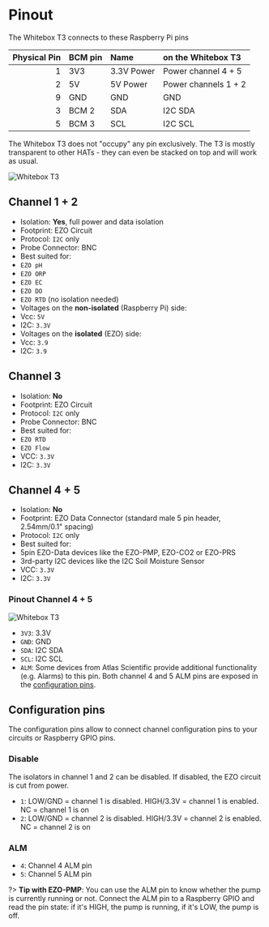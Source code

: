 # <i class="fas fa-microchip"></i> Pinout

The Whitebox T3 connects to these Raspberry Pi pins

| Physical Pin | BCM pin | Name       | on the Whitebox T3             |
|-------------:|:---------|:----------|:-------------------------------|
| 1            | 3V3     | 3.3V Power | Power channel 4 + 5            |
| 2            | 5V      | 5V Power   | Power channels 1 + 2           |
| 9            | GND     | GND        | GND                            |
| 3            | BCM 2   | SDA        | I2C SDA                        |
| 5            | BCM 3   | SCL        | I2C SCL                        |

The Whitebox T3 does not "occupy" any pin exclusively. The T3 is mostly transparent to other HATs - they can even be stacked on top and will work as usual.

![Whitebox T3](/_media/whitebox-t3-channel-4-5.jpg)


## Channel 1 + 2

* Isolation: **Yes**, full power and data isolation
* Footprint: EZO Circuit
* Protocol: `I2C` only
* Probe Connector: BNC
* Best suited for:
 * `EZO pH`
 * `EZO ORP`
 * `EZO EC`
 * `EZO DO`
 * `EZO RTD` (no isolation needed)
* Voltages on the **non-isolated** (Raspberry Pi) side:
 * Vcc: `5V `
 * I2C: `3.3V `
* Voltages on the **isolated** (EZO) side:
 * Vcc: `3.9`
 * I2C: `3.9`

## Channel 3
* Isolation: **No**
* Footprint: EZO Circuit
* Protocol: `I2C` only
* Probe Connector: BNC
* Best suited for:
 * `EZO RTD`
 * `EZO Flow`
* VCC: `3.3V`
* I2C: `3.3V`

## Channel 4 + 5
* Isolation: **No**
* Footprint: EZO Data Connector (standard male 5 pin header, 2.54mm/0.1" spacing)
* Protocol: `I2C` only
* Best suited for:
 * 5pin EZO-Data devices like the EZO-PMP, EZO-CO2 or EZO-PRS
 * 3rd-party I2C devices like the I2C Soil Moisture Sensor
* VCC: `3.3V`
* I2C: `3.3V`

### Pinout Channel 4 + 5
![Whitebox T3](/_media/channels4-5.png)
* `3V3`: 3.3V
* `GND`: GND
* `SDA`: I2C SDA
* `SCL`: I2C SCL
* `ALM`: Some devices from Atlas Scientific provide additional functionality (e.g. Alarms) to this pin. Both channel 4 and 5 ALM pins are exposed in the [configuration pins](#configuration-pins).



## Configuration pins
The configuration pins allow to connect channel configuration pins to your circuits or Raspberry GPIO pins.



### Disable
The isolators in channel 1 and 2 can be disabled. If disabled, the EZO circuit is cut from power.
* `1`: LOW/GND = channel 1 is disabled. HIGH/3.3V = channel 1 is enabled. NC = channel 1 is on
* `2`: LOW/GND = channel 2 is disabled. HIGH/3.3V = channel 2 is enabled. NC = channel 2 is on

### ALM
* `4`: Channel 4 ALM pin
* `5`: Channel 5 ALM pin

?> **Tip with EZO-PMP**: You can use the ALM pin to know whether the pump is currently running or not. Connect the ALM pin to a Raspberry GPIO and read the pin state: if it's HIGH, the pump is running, if it's LOW, the pump is off.
